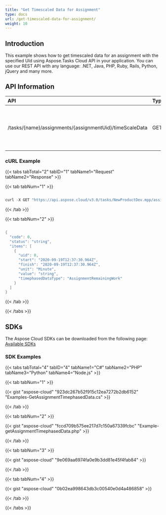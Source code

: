 ```yaml
---
title: "Get Timescaled Data for Assignment"
type: docs
url: /get-timescaled-data-for-assignment/
weight: 10
---
```


## **Introduction**
This example shows how to get timescaled data for an assignment with the specified UId using Aspose.Tasks Cloud API in your application. You can use our REST API with any language: .NET, Java, PHP, Ruby, Rails, Python, jQuery and many more.
## **API Information**

|**API**|**Type**|**Description**|**Resource Link**|
| :- | :- | :- | :- |
|/tasks/{name}/assignments/{assignmentUid}/timeScaleData|GET|Get timescaled data for an assignment with the specified Uid|[GetAssignmentTimephasedData](https://apireference.aspose.cloud/tasks/#/TasksAssignments/GetAssignmentTimephasedData)|
### **cURL Example**
{{< tabs tabTotal="2" tabID="1" tabName1="Request" tabName2="Response" >}}

{{< tab tabNum="1" >}}

```java

curl -X GET "https://api.aspose.cloud/v3.0/tasks/NewProductDev.mpp/assignments/27/timeScaleData?type=TaskWork" -H "accept: application/json" -H "x-aspose-client: Containerize.Swagger"

```

{{< /tab >}}

{{< tab tabNum="2" >}}

```java

{
  "code": 0,
  "status": "string",
  "items": [
    {
      "uid": 0,
      "start": "2020-09-19T12:37:30.964Z",
      "finish": "2020-09-19T12:37:30.964Z",
      "unit": "Minute",
      "value": "string",
      "timephasedDataType": "AssignmentRemainingWork"
    }
  ]
}

```

{{< /tab >}}

{{< /tabs >}}
## **SDKs**
The Aspose Cloud SDKs can be downloaded from the following page: [Available SDKs](/tasks/available-sdks/)
### **SDK Examples**
{{< tabs tabTotal="4" tabID="4" tabName1="C#" tabName2="PHP" tabName3="Python" tabName4="Node.js" >}}

{{< tab tabNum="1" >}}

{{< gist "aspose-cloud" "923dc267b52f915c12ea7272b2db6152" "Examples-GetAssignmentTimephasedData.cs" >}}

{{< /tab >}}

{{< tab tabNum="2" >}}

{{< gist "aspose-cloud" "fccd709b575ee217d7c150a67339fcbc" "Example-getAssignmentTimephasedData.php" >}}

{{< /tab >}}

{{< tab tabNum="3" >}}

{{< gist "aspose-cloud" "9e069aa6974fa0e9b3dd81e45f4fab84" >}}

{{< /tab >}}

{{< tab tabNum="4" >}}

{{< gist "aspose-cloud" "0b02ea998643db3c00540e0d4a486858" >}}

{{< /tab >}}

{{< /tabs >}}
